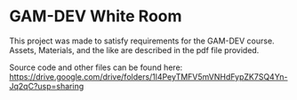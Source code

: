 # GAM-DEV White Room

This project was made to satisfy requirements for the GAM-DEV course. Assets, Materials, and the like are described in the pdf file provided.

Source code and other files can be found here:
https://drive.google.com/drive/folders/1l4PeyTMFV5mVNHdFypZK7SQ4Yn-Jq2qC?usp=sharing
